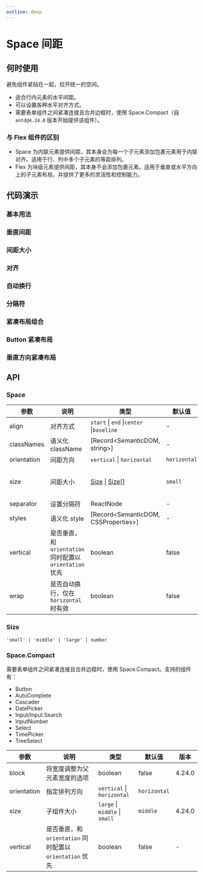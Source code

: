 ```yaml
---
outline: deep
---
```


# Space 间距

## 何时使用

避免组件紧贴在一起，拉开统一的空间。

- 适合行内元素的水平间距。
- 可以设置各种水平对齐方式。
- 需要表单组件之间紧凑连接且合并边框时，使用 Space.Compact（自 `antd@4.24.0` 版本开始提供该组件）。

### 与 Flex 组件的区别

- Space 为内联元素提供间距，其本身会为每一个子元素添加包裹元素用于内联对齐。适用于行、列中多个子元素的等距排列。
- Flex 为块级元素提供间距，其本身不会添加包裹元素。适用于垂直或水平方向上的子元素布局，并提供了更多的灵活性和控制能力。

## 代码演示

### 基本用法

<demo vue="space/base.vue"></demo>

### 垂直间距

<demo vue="space/vertical.vue"></demo>

### 间距大小

<demo vue="space/size.vue"></demo>

### 对齐

<demo vue="space/align.vue"></demo>

### 自动换行

<demo vue="space/wrap.vue"></demo>

### 分隔符

<demo vue="space/separator.vue"></demo>

### 紧凑布局组合

<demo vue="space/compact.vue"></demo>

### Button 紧凑布局

<demo vue="space/compact-buttons.vue"></demo>

### 垂直方向紧凑布局

<demo vue="space/compact-button-vertical.vue"></demo>

## API

### Space

| 参数 | 说明 | 类型 | 默认值 | 版本 |
| --- | --- | --- | --- | --- |
| align | 对齐方式 | `start` \| `end` \|`center` \|`baseline` | - | 4.2.0 |
| classNames | 语义化 className | [Record<SemanticDOM, string>] | - |  |
| orientation | 间距方向 | `vertical` \| `horizontal` | `horizontal` |  |
| size | 间距大小 | [Size](#size) \| [Size\[\]](#size) | `small` | 4.1.0 \| Array: 4.9.0 |
| separator | 设置分隔符 | ReactNode | - | - |
| styles | 语义化 style | [Record<SemanticDOM, CSSProperties>] | - |  |
| vertical | 是否垂直，和 `orientation` 同时配置以 `orientation` 优先 | boolean | false | - |
| wrap | 是否自动换行，仅在 `horizontal` 时有效 | boolean | false | 4.9.0 |

### Size

`'small' | 'middle' | 'large' | number`

### Space.Compact

需要表单组件之间紧凑连接且合并边框时，使用 Space.Compact。支持的组件有：

- Button
- AutoComplete
- Cascader
- DatePicker
- Input/Input.Search
- InputNumber
- Select
- TimePicker
- TreeSelect

| 参数 | 说明 | 类型 | 默认值 | 版本 |
| --- | --- | --- | --- | --- |
| block | 将宽度调整为父元素宽度的选项 | boolean | false | 4.24.0 |
| orientation | 指定排列方向 | `vertical` \| `horizontal` | `horizontal` |  |
| size | 子组件大小 | `large` \| `middle` \| `small` | `middle` | 4.24.0 |
| vertical | 是否垂直，和 `orientation` 同时配置以 `orientation` 优先 | boolean | false | - |
